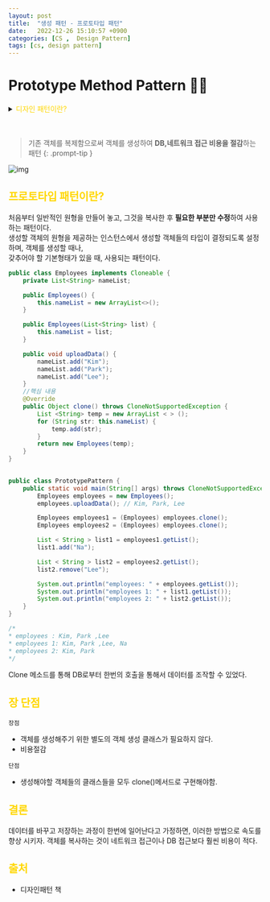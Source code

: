 ```yaml
---
layout: post
title:  "생성 패턴 - 프로토타입 패턴"
date:   2022-12-26 15:10:57 +0900
categories: [CS ,  Design Pattern]
tags: [cs, design pattern]
---
```

# Prototype Method Pattern 🧙‍♂️

<details>
<summary><span style="color: gold"> 디자인 패턴이란? </span></summary>
<div markdown="1">
## <span style="color: gold"> 디자인 패턴이란? </span>
- 디자인 패턴은 소프트웨어 공학의 소프트웨어 설계에서 공통으로 발생하는 문제를 자주 쓰이는 설계 방법을 정리한 패턴이다.
- 디자인 패턴을 참고하여 개발하면 효율성과 유지보수성, 운용성이 높아지며, 프로그램 최적화가 된다고 한다.
　 

디자인 패턴을 목적과 범위로 나눌수 있다

|구분|유형|설명|
|:---:|:---:|:---|
| |생성|객체 인스턴스 생성에 관여, 클래스 정의와 객체 생성 방식을 구조화, 캡슐화를 수행|
|목적|구조|더 큰 구조 형성 목적으로 클래스나 객체의 조합을 다루는 패턴|
|    |행위|클래스나 객체들이 상호작용하는 방법과 역할 분담을 다루는 패턴|
|범위|클래스|클래스간 관련성(상속), 컴파일 시 정적으로 결정|
|    |객체|객체 간 관련성을 다루는 패턴, 런타임 시 동적으로 결정|

---
</div>
</details>
  
　　 
  
> 기존 객체를 복제함으로써 객체를 생성하여 **DB,네트워크 접근 비용을 절감**하는 패턴
{: .prompt-tip }

![img](https://img1.daumcdn.net/thumb/R1280x0/?fname=http://t1.daumcdn.net/brunch/service/user/9JHZ/image/ibUmFU3pjSudEbPlEUdiBwYfFGM.png)

## <span style="color: gold"> 프로토타입 패턴이란? </span> 
처음부터 일반적인 원형을 만들어 놓고, 그것을 복사한 후 **필요한 부분만 수정**하여 사용하는 패턴이다.  
생성할 객체의 원형을 제공하는 인스턴스에서 생성할 객체들의 타입이 결정되도록 설정하며, 객체를 생성할 때나,  
갖추어야 할 기본형태가 있을 때, 사용되는 패턴이다.


```java
public class Employees implements Cloneable {
    private List<String> nameList;

    public Employees() {
        this.nameList = new ArrayList<>();
    }

    public Employees(List<String> list) {
        this.nameList = list;
    }

    public void uploadData() {
        nameList.add("Kim");
        nameList.add("Park");
        nameList.add("Lee");
    }
    //핵심 내용
    @Override
    public Object clone() throws CloneNotSupportedException {
        List <String> temp = new ArrayList < > ();
        for (String str: this.nameList) {
            temp.add(str);
        }
        return new Employees(temp);
    }
}
```

```java
   
public class PrototypePattern {
    public static void main(String[] args) throws CloneNotSupportedException {
        Employees employees = new Employees();
        employees.uploadData(); // Kim, Park, Lee

        Employees employees1 = (Employees) employees.clone();
        Employees employees2 = (Employees) employees.clone();

        List < String > list1 = employees1.getList();
        list1.add("Na");

        List < String > list2 = employees2.getList();
        list2.remove("Lee");

        System.out.println("employees: " + employees.getList());
        System.out.println("employees 1: " + list1.getList());
        System.out.println("employees 2: " + list2.getList());
    }
}

/*
* employees : Kim, Park ,Lee
* employees 1: Kim, Park ,Lee, Na
* employees 2: Kim, Park
*/
```
Clone 메소드를 통해 DB로부터 한번의 호출을 통해서 데이터를 조작할 수 있었다.  


## <span style="color: gold"> 장 단점 </span>

`장점`  
- 객체를 생성해주기 위한 별도의 객체 생성 클래스가 필요하지 않다.  
- 비용절감  
  
`단점`  
- 생성해야할 객체들의 클래스들을 모두 clone()메서드로 구현해야함.  

## <span style="color: gold"> 결론 </span>
데이터를 바꾸고 저장하는 과정이 한번에 일어난다고 가정하면, 이러한 방법으로 속도를 향상 시키자.
객체를 복사하는 것이 네트워크 접근이나 DB 접근보다 훨씬 비용이 적다.

## <span style="color: gold"> 출처 </span>
- 디자인패턴 책